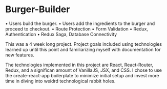 # Burger-Builder
• Users build the burger.
• Users add the ingredients to the burger and proceed to
checkout.
• Route Protection
• Form Validation
• Redux, Authentication
• Redux Saga, Database Connectivity

This was a 4 week long project. Project goals included using technologies learned 
up until this point and familiarizing myself with documentation for new features.

The technologies implemented in this project are React, React-Router, Redux, and a significan
amount of VanillaJS, JSX, and CSS. I chose to use the create-react-app boilerplate to 
minimize initial setup and invest more time in diving into weidrd technological 
rabbit holes.
